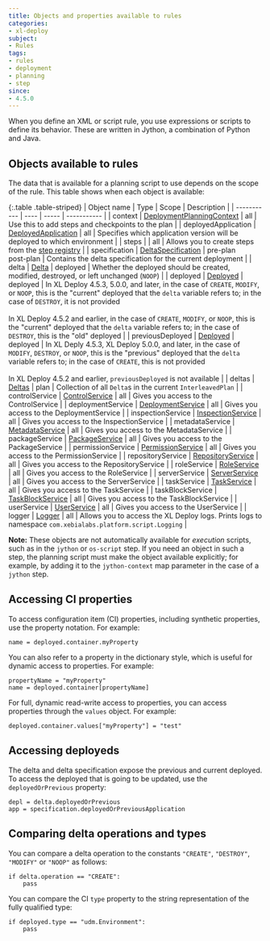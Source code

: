 ```yaml
---
title: Objects and properties available to rules
categories:
- xl-deploy
subject:
- Rules
tags:
- rules
- deployment
- planning
- step
since:
- 4.5.0
---
```


When you define an XML or script rule, you use expressions or scripts to define its behavior. These are written in Jython, a combination of Python and Java.

## Objects available to rules

The data that is available for a planning script to use depends on the scope of the rule. This table shows when each object is available:

{:.table .table-striped}
| Object name | Type | Scope | Description |
| ----------- | ---- | ----- | ----------- |
| context | [DeploymentPlanningContext](/xl-deploy/4.5.x/javadoc/udm-plugin-api/com/xebialabs/deployit/plugin/api/deployment/planning/DeploymentPlanningContext.html) | all | Use this to add steps and checkpoints to the plan |
| deployedApplication | [DeployedApplication](/xl-deploy/4.5.x/javadoc/udm-plugin-api/com/xebialabs/deployit/plugin/api/udm/DeployedApplication.html) | all | Specifies which application version will be deployed to which environment |
| steps | | all |  Allows you to create steps from the [step registry](/xl-deploy/how-to/use-a-predefined-step-in-a-rule.html) |
| specification | [DeltaSpecification](/xl-deploy/4.5.x/javadoc/udm-plugin-api/com/xebialabs/deployit/plugin/api/deployment/specification/DeltaSpecification.html) | pre-plan<br/>post-plan | Contains the delta specification for the current deployment |
| delta | [Delta](/xl-deploy/4.5.x/javadoc/udm-plugin-api/com/xebialabs/deployit/plugin/api/deployment/specification/Delta.html) | deployed | Whether the deployed should be created, modified, destroyed, or left unchanged (`NOOP`) |
| deployed | [Deployed](/xl-deploy/5.0.x/javadoc/udm-plugin-api/com/xebialabs/deployit/plugin/api/udm/Deployed.html) | deployed | In XL Deploy 4.5.3, 5.0.0, and later, in the case of `CREATE`, `MODIFY`, or `NOOP`, this is the "current" deployed that the `delta` variable refers to; in the case of `DESTROY`, it is not provided<br /><br />In XL Deploy 4.5.2 and earlier, in the case of `CREATE`, `MODIFY`, or `NOOP`, this is the "current" deployed that the `delta` variable refers to; in the case of `DESTROY`, this is the "old" deployed |
| previousDeployed | [Deployed](/xl-deploy/5.0.x/javadoc/udm-plugin-api/com/xebialabs/deployit/plugin/api/udm/Deployed.html) | deployed | In XL Deply 4.5.3, XL Deploy 5.0.0, and later, in the case of `MODIFY`, `DESTROY`, or `NOOP`, this is the "previous" deployed that the `delta` variable refers to; in the case of `CREATE`, this is not provided<br /><br />In XL Deploy 4.5.2 and earlier, `previousDeployed` is not available |
| deltas | [Deltas](/xl-deploy/4.5.x/javadoc/udm-plugin-api/com/xebialabs/deployit/plugin/api/deployment/specification/Deltas.html) | plan | Collection of all `Delta`s in the current `InterleavedPlan` |
| controlService | [ControlService](/jython-docs/#!/xl-deploy/4.5.x//service/com.xebialabs.deployit.engine.api.ControlService) | all | Gives you access to the ControlService |
| deploymentService | [DeploymentService](/jython-docs/#!/xl-deploy/4.5.x//service/com.xebialabs.deployit.engine.api.DeploymentService) | all | Gives you access to the DeploymentService |
| inspectionService | [InspectionService](/jython-docs/#!/xl-deploy/4.5.x//service/com.xebialabs.deployit.engine.api.InspectionService) | all | Gives you access to the InspectionService |
| metadataService | [MetadataService](/jython-docs/#!/xl-deploy/4.5.x//service/com.xebialabs.deployit.engine.api.MetadataService) | all | Gives you access to the MetadataService |
| packageService | [PackageService](/jython-docs/#!/xl-deploy/4.5.x//service/com.xebialabs.deployit.engine.api.PackageService) | all | Gives you access to the PackageService |
| permissionService | [PermissionService](/jython-docs/#!/xl-deploy/4.5.x//service/com.xebialabs.deployit.engine.api.PermissionService) | all | Gives you access to the PermissionService |
| repositoryService | [RepositoryService](/jython-docs/#!/xl-deploy/4.5.x//service/com.xebialabs.deployit.engine.api.RepositoryService) | all | Gives you access to the RepositoryService |
| roleService | [RoleService](/jython-docs/#!/xl-deploy/4.5.x//service/com.xebialabs.deployit.engine.api.RoleService) | all | Gives you access to the RoleService |
| serverService | [ServerService](/jython-docs/#!/xl-deploy/4.5.x//service/com.xebialabs.deployit.engine.api.ServerService) | all | Gives you access to the ServerService |
| taskService | [TaskService](/jython-docs/#!/xl-deploy/4.5.x//service/com.xebialabs.deployit.engine.api.TaskService) | all | Gives you access to the TaskService |
| taskBlockService | [TaskBlockService](/jython-docs/#!/xl-deploy/4.5.x//service/com.xebialabs.deployit.engine.api.TaskBlockService) | all | Gives you access to the TaskBlockService |
| userService | [UserService](/jython-docs/#!/xl-deploy/4.5.x//service/com.xebialabs.deployit.engine.api.UserService) | all | Gives you access to the UserService |
| logger | [Logger](http://www.slf4j.org/api/org/slf4j/Logger.html) | all | Allows you to access the XL Deploy logs. Prints logs to namespace `com.xebialabs.platform.script.Logging` |

**Note:** These objects are not automatically available for *execution* scripts, such as in the `jython` or `os-script` step. If you need an object in such a step, the planning script must make the object available explicitly; for example, by adding it to the `jython-context` map parameter in the case of a `jython` step.

## Accessing CI properties

To access configuration item (CI) properties, including synthetic properties, use the property notation. For example:

    name = deployed.container.myProperty

You can also refer to a property in the dictionary style, which is useful for dynamic access to properties. For example:

    propertyName = "myProperty"
    name = deployed.container[propertyName]

For full, dynamic read-write access to properties, you can access properties through the `values` object. For example:

    deployed.container.values["myProperty"] = "test"

## Accessing deployeds

The delta and delta specification expose the previous and current deployed. To access the deployed that is going to be updated, use the `deployedOrPrevious` property:

    depl = delta.deployedOrPrevious
    app = specification.deployedOrPreviousApplication

## Comparing delta operations and types

You can compare a delta operation to the constants `"CREATE"`, `"DESTROY"`, `"MODIFY"` or `"NOOP"` as follows:

    if delta.operation == "CREATE":
        pass

You can compare the CI `type` property to the string representation of the fully qualified type:

    if deployed.type == "udm.Environment":
        pass
